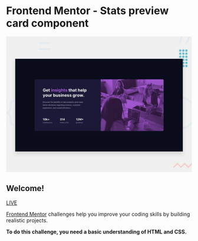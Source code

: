 # Frontend Mentor - Stats preview card component

![Design preview for the Stats preview card component coding challenge](./design/desktop-preview.jpg)

## Welcome!

[LIVE](https://xbuzax.github.io/Frontend-Mentor-Stats-preview-card-component/)

[Frontend Mentor](https://www.frontendmentor.io) challenges help you improve your coding skills by building realistic projects.

**To do this challenge, you need a basic understanding of HTML and CSS.**
